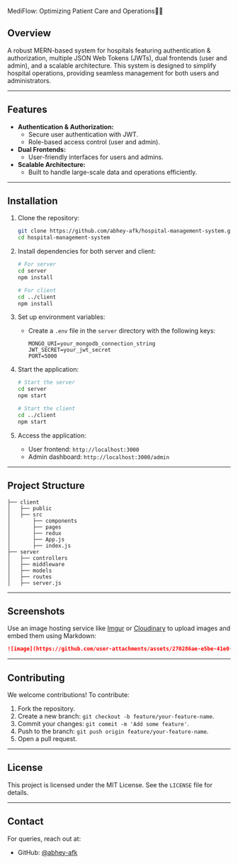 MediFlow: Optimizing Patient Care and Operations🏥🚀

## Overview
A robust MERN-based system for hospitals featuring authentication & authorization, multiple JSON Web Tokens (JWTs), dual frontends (user and admin), and a scalable architecture. This system is designed to simplify hospital operations, providing seamless management for both users and administrators.

---

## Features
- **Authentication & Authorization:**
  - Secure user authentication with JWT.
  - Role-based access control (user and admin).
- **Dual Frontends:**
  - User-friendly interfaces for users and admins.
- **Scalable Architecture:**
  - Built to handle large-scale data and operations efficiently.

---

## Installation

1. Clone the repository:
   ```bash
   git clone https://github.com/abhey-afk/hospital-management-system.git
   cd hospital-management-system
   ```

2. Install dependencies for both server and client:
   ```bash
   # For server
   cd server
   npm install

   # For client
   cd ../client
   npm install
   ```

3. Set up environment variables:
   - Create a `.env` file in the `server` directory with the following keys:
     ```env
     MONGO_URI=your_mongodb_connection_string
     JWT_SECRET=your_jwt_secret
     PORT=5000
     ```

4. Start the application:
   ```bash
   # Start the server
   cd server
   npm start

   # Start the client
   cd ../client
   npm start
   ```

5. Access the application:
   - User frontend: `http://localhost:3000`
   - Admin dashboard: `http://localhost:3000/admin`

---

## Project Structure

```
├── client
│   ├── public
│   ├── src
│       ├── components
│       ├── pages
│       ├── redux
│       ├── App.js
│       ├── index.js
├── server
│   ├── controllers
│   ├── middleware
│   ├── models
│   ├── routes
│   ├── server.js
```

---

## Screenshots
Use an image hosting service like [Imgur](https://imgur.com/upload) or [Cloudinary](https://cloudinary.com/) to upload images and embed them using Markdown:
```md
![image](https://github.com/user-attachments/assets/270286ae-e5be-41e0-bd19-f139997da5df)

```

---

## Contributing
We welcome contributions! To contribute:
1. Fork the repository.
2. Create a new branch: `git checkout -b feature/your-feature-name`.
3. Commit your changes: `git commit -m 'Add some feature'`.
4. Push to the branch: `git push origin feature/your-feature-name`.
5. Open a pull request.

---

## License
This project is licensed under the MIT License. See the `LICENSE` file for details.

---

## Contact
For queries, reach out at:
- GitHub: [@abhey-afk](https://github.com/abhey-afk)
